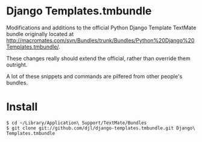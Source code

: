 # Django Templates.tmbundle

Modifications and additions to the official Python Django Template TextMate bundle originally located at http://macromates.com/svn/Bundles/trunk/Bundles/Python%20Django%20Templates.tmbundle/.

These changes really should extend the official, rather than override them outright.

A lot of these snippets and commands are pilfered from other people's bundles.


# Install

    $ cd ~/Library/Application\ Support/TextMate/Bundles
    $ git clone git://github.com/djl/django-templates.tmbundle.git Django\ Templates.tmbundle